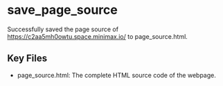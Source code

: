 # save_page_source

Successfully saved the page source of https://c2aa5mh0owtu.space.minimax.io/ to page_source.html.

## Key Files

- page_source.html: The complete HTML source code of the webpage.
